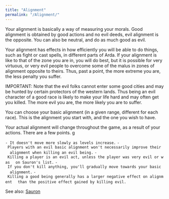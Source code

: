 ```yaml
---
title: "Alignment"
permalink: "/Alignment/"
---
```


Your alignment is basically a way of measuring your morals. Good
alignment is obtained by good actions and no evil deeds, evil alignment
is the opposite. You can also be neutral, and do as much good as evil.

Your alignment has effects in how efficiently you will be able to do
things, such as fight or cast spells, in different parts of Arda. If
your alignment is like to that of the zone you are in, you will do best,
but it is possible for very virtuous, or very evil people to overcome
some of the malus in zones of alignment opposite to theirs. Thus, past a
point, the more extreme you are, the less penalty you suffer.

IMPORTANT: Note that the evil folks cannot enter some good cities and
may be hunted by certain protectors of the western lands. Thus being an
evil character of a good race is likely to make your life hard and may
often get you killed. The more evil you are, the more likely you are to
suffer.

You can choose your basic alignment (in a given range, different for
each race). This is the alignment you start with, and the one you wish
to have.

Your actual alignment will change throughout the game, as a result of
your actions. There are a few points. <nowiki>g

`- It doesn't move more slowly as levels increase.`
`- Players with an evil basic alignment won't necessarily improve their`
`  alignment when killing an evil being.`
`- Killing a player is an evil act, unless the player was very evil or was`
`  on Sauron's list.`
`- If you don't kill anything, you'll gradually move towards your basic`
`  alignment.`
`- Killing a good being generally has a larger negative effect on alignment`
`  than the positive effect gained by killing evil.`

</pre>

See also: [Sauron](Sauron "wikilink")